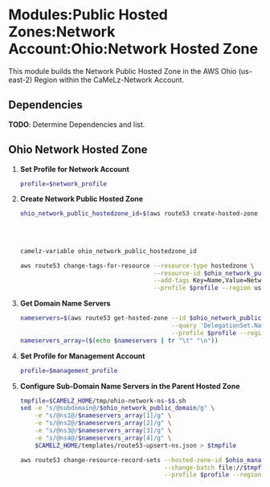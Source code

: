 # Modules:Public Hosted Zones:Network Account:Ohio:Network Hosted Zone

This module builds the Network Public Hosted Zone in the AWS Ohio (us-east-2) Region within the
CaMeLz-Network Account.

## Dependencies

**TODO**: Determine Dependencies and list.

## Ohio Network Hosted Zone

1. **Set Profile for Network Account**

    ```bash
    profile=$network_profile
    ```

1. **Create Network Public Hosted Zone**

    ```bash
    ohio_network_public_hostedzone_id=$(aws route53 create-hosted-zone --name $ohio_network_public_domain \
                                                                       --hosted-zone-config Comment="Public Zone for $ohio_network_public_domain",PrivateZone=false \
                                                                       --caller-reference $(date +%s) \
                                                                       --query 'HostedZone.Id' \
                                                                       --profile $profile --region us-east-1 --output text | cut -f3 -d /)
    camelz-variable ohio_network_public_hostedzone_id

    aws route53 change-tags-for-resource --resource-type hostedzone \
                                         --resource-id $ohio_network_public_hostedzone_id \
                                         --add-tags Key=Name,Value=Network-PublicHostedZone Key=Company,Value=CaMeLz Key=Environment,Value=Network \
                                         --profile $profile --region us-east-1 --output text
    ```

1. **Get Domain Name Servers**

    ```bash
    nameservers=$(aws route53 get-hosted-zone --id $ohio_network_public_hostedzone_id \
                                              --query 'DelegationSet.NameServers' \
                                              --profile $profile --region us-east-1 --output text)
    nameservers_array=($(echo $nameservers | tr "\t" "\n"))
    ```

1. **Set Profile for Management Account**

    ```bash
    profile=$management_profile
    ```

1. **Configure Sub-Domain Name Servers in the Parent Hosted Zone**

    ```bash
    tmpfile=$CAMELZ_HOME/tmp/ohio-network-ns-$$.sh
    sed -e "s/@subdomain@/$ohio_network_public_domain/g" \
        -e "s/@ns1@/$nameservers_array[1]/g" \
        -e "s/@ns2@/$nameservers_array[2]/g" \
        -e "s/@ns3@/$nameservers_array[3]/g" \
        -e "s/@ns4@/$nameservers_array[4]/g" \
        $CAMELZ_HOME/templates/route53-upsert-ns.json > $tmpfile

    aws route53 change-resource-record-sets --hosted-zone-id $ohio_management_public_hostedzone_id \
                                            --change-batch file://$tmpfile \
                                            --profile $profile --region us-east-1 --output text
    ```
